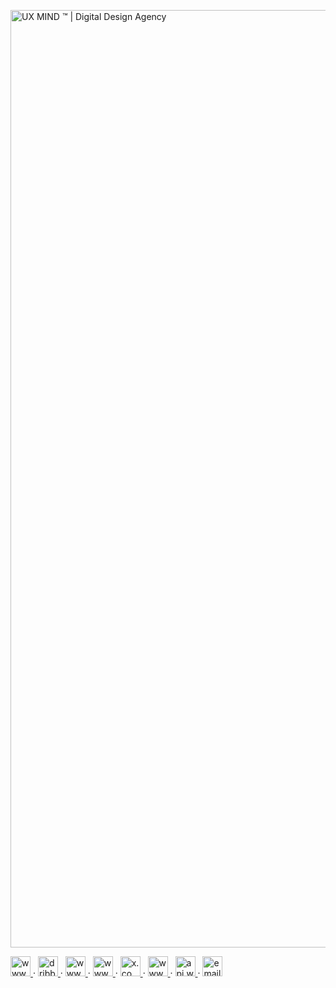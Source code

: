 <p><a href="https://ux-mind.pro/" target="_blank"><picture>
  <source media="(prefers-color-scheme: dark)" width="1500px" srcset="https://github.com/ux-mind/.github/assets/60358374/219fde55-da46-486e-9dc7-eadd3fd279d8">
  <source media="(prefers-color-scheme: light)" width="1500px"  srcset="https://github.com/ux-mind/.github/assets/60358374/96c762ca-bcb8-474a-aa3e-ee5e97078c12">
  <img alt="UX MIND ™ | Digital Design Agency" src="https://github.com/ux-mind/.github/assets/60358374/219fde55-da46-486e-9dc7-eadd3fd279d8">
</picture></a></p>

<p>
<a target="_blank" href="https://www.upwork.com/agencies/uxmind/">
<picture>
  <source media="(prefers-color-scheme: dark)" width="32" height="32" srcset="https://github.com/ux-mind/.github/assets/60358374/3b87f526-79fd-44f8-8a46-d7a07545c870">
  <source media="(prefers-color-scheme: light)" width="32" height="32"  srcset="https://github.com/ux-mind/.github/assets/60358374/61fdb99b-c914-4715-b358-fa86ffdc108c">
  <img alt="www.upwork.com" src="https://github.com/ux-mind/.github/assets/60358374/3b87f526-79fd-44f8-8a46-d7a07545c870">
</picture>
</a>
·
<a target="_blank" href="https://dribbble.com/ux-mind-pro">
<picture>
  <source media="(prefers-color-scheme: dark)" width="32" height="32" srcset="https://github.com/ux-mind/.github/assets/60358374/0dbf6805-9bb2-4286-8057-38977ae942ff">
  <source media="(prefers-color-scheme: light)" width="32" height="32" srcset="https://github.com/ux-mind/.github/assets/60358374/901585f6-8d6a-4e73-9ca8-d77c4bdd6d60">
  <img alt="dribbble.com" src="https://github.com/ux-mind/.github/assets/60358374/0dbf6805-9bb2-4286-8057-38977ae942ff">
</picture>
</a>
·
<a target="_blank" href="https://www.behance.net/ux-mind-pro">
<picture>
  <source media="(prefers-color-scheme: dark)" width="32" height="32" srcset="https://github.com/ux-mind/.github/assets/60358374/346c0236-4779-401a-8ed8-f5a180d44c4e">
  <source media="(prefers-color-scheme: light)" width="32" height="32" srcset="https://github.com/ux-mind/.github/assets/60358374/58b7c716-0b16-4776-b938-498eaaae503f">
  <img alt="www.behance.net" src="https://github.com/ux-mind/.github/assets/60358374/346c0236-4779-401a-8ed8-f5a180d44c4e">
</picture>
</a>
·
<a target="_blank" href="https://www.linkedin.com/company/ux-mind-pro">
<picture>
  <source media="(prefers-color-scheme: dark)" width="32" height="32" srcset="https://github.com/ux-mind/.github/assets/60358374/e4df8463-3bee-44cf-9667-d2b18312a49e">
  <source media="(prefers-color-scheme: light)" width="32" height="32" srcset="https://github.com/ux-mind/.github/assets/60358374/1b76b585-c78b-4839-8bed-4bfe59e51cb2">
  <img alt="www.linkedin.com" src="https://github.com/ux-mind/.github/assets/60358374/e4df8463-3bee-44cf-9667-d2b18312a49e">
</picture>
</a>
·
<a target="_blank" href="https://x.com/ux_mind_pro">
<picture>
  <source media="(prefers-color-scheme: dark)" width="32" height="32" srcset="https://github.com/ux-mind/.github/assets/60358374/73d10533-97e3-4fce-b8d3-bf4f07f14691">
  <source media="(prefers-color-scheme: light)" width="32" height="32" srcset="https://github.com/ux-mind/.github/assets/60358374/83211318-0905-4394-b5e4-5246b77436d8">
  <img alt="x.com" src="https://github.com/ux-mind/.github/assets/60358374/73d10533-97e3-4fce-b8d3-bf4f07f14691">
</picture>
</a>
·
<a target="_blank" href="https://www.instagram.com/ux_mind_pro/">
<picture>
  <source media="(prefers-color-scheme: dark)" width="32" height="32" srcset="https://github.com/ux-mind/.github/assets/60358374/bd32f2c4-615d-425a-8658-51836a35c4df">
  <source media="(prefers-color-scheme: light)" width="32" height="32" srcset="https://github.com/ux-mind/.github/assets/60358374/5374d16c-8509-48b5-a39a-09de48a4afe7">
  <img alt="www.instagram.com" src="https://github.com/ux-mind/.github/assets/60358374/bd32f2c4-615d-425a-8658-51836a35c4df">
</picture>
</a>
·
<a target="_blank" href="https://api.whatsapp.com/message/AQN4LCEQWZXJK1?autoload=1&app_absent=0">
<picture>
  <source media="(prefers-color-scheme: dark)" width="32" height="32" srcset="https://github.com/ux-mind/.github/assets/60358374/eb90b02b-de1f-44a2-b243-3d7b4d8d4c7e">
  <source media="(prefers-color-scheme: light)" width="32" height="32" srcset="https://github.com/ux-mind/.github/assets/60358374/371798aa-2e16-4866-bbf8-44730d742d1c">
  <img alt="api.whatsapp.com" src="https://github.com/ux-mind/.github/assets/60358374/eb90b02b-de1f-44a2-b243-3d7b4d8d4c7e">
</picture>
</a>
·
<a target="_blank" href="mailto:info@ux-mind.pro">
<picture>
  <source media="(prefers-color-scheme: dark)" width="32" height="32" srcset="https://github.com/ux-mind/.github/assets/60358374/c78edb69-918b-44d3-a05c-e3750805e914">
  <source media="(prefers-color-scheme: light)" width="32" height="32" srcset="https://github.com/ux-mind/.github/assets/60358374/ca3998d9-459b-4372-864a-afc061265d98">
  <img alt="email" src="https://github.com/ux-mind/.github/assets/60358374/c78edb69-918b-44d3-a05c-e3750805e914">
</picture>
</a>
</p>
